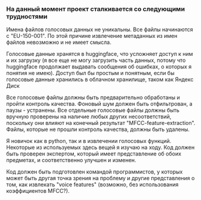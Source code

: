 ### На данный момент проект сталкивается со следующими трудностями

Имена файлов голосовых данных не уникальны. Все файлы начинаются с "EU-150-001". По этой причине извлечение метаданных из имен файлов невозможно и не имеет смысла.

Голосовые данные хранятся в huggingface, что усложняет доступ к ним и их загрузку (я все еще не могу загрузить часть данных, потому что huggingface продолжает выдавать сообщения об ошибках, о которых я понятия не имею). Доступ был бы простым и понятным, если бы голосовые данные хранились в облачном хранилище, таком как Яндекс Диск

Все голосовые файлы должны быть предварительно обработаны и пройти контроль качества. Фоновый шум должен быть отфильтрован, а паузы - устранены. Все отдельные голосовые файлы должны быть вручную проверены на наличие любых других несоответствий, поскольку они влияют на конечный результат "MFCC-feature-extraction". Файлы, которые не прошли контроль качества, должны быть удалены.

Я новичок как в python, так и в извлечении голосовых функций. Некоторые из используемых здесь вещей я изучаю на ходу. Код должен быть проверен экспертом, который имеет представление об обоих предметах, и соответственно улучшен и изменен.

Код должен быть подготовлен командой программистов, у которых может быть другая точка зрения на проблему и другие представления о том, как извлекать "voice features" (возможно, без использования коэффициентов MFCC?).
